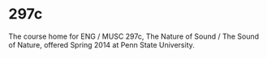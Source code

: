 297c
====

The course home for ENG / MUSC 297c, The Nature of Sound / The Sound of Nature, offered Spring 2014 at Penn State University.
